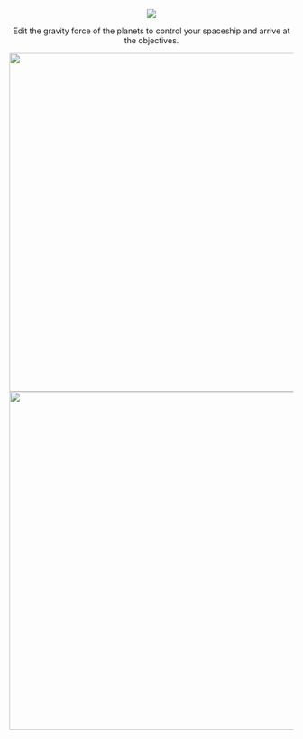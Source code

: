 <p align="center">
  <img src="https://user-images.githubusercontent.com/19491161/159918856-eea00bfa-8d1f-4c4f-bdf3-3f0b043c148e.png" />
</p>
<p align="center">
  Edit the gravity force of the planets to control your spaceship and arrive at the objectives.
</p>

<p align="center">
  
  <img src="https://user-images.githubusercontent.com/19491161/159919113-8957b7fb-1990-4220-8c33-f12649b1b827.jpg" width="600"/>

  <img src="https://user-images.githubusercontent.com/19491161/159919117-32907cfc-209b-4424-b06e-718b9e553069.jpg" width="600"/>
</p>
